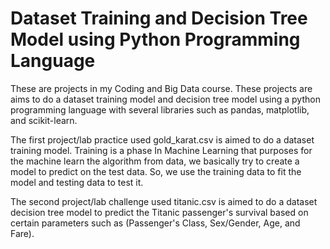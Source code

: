 # Dataset Training and Decision Tree Model using Python Programming Language
These are projects in my Coding and Big Data course. These projects are aims to do a dataset training model and decision tree model using a python programming language with several libraries such as pandas, matplotlib, and scikit-learn. 

The first project/lab practice used gold_karat.csv is aimed to do a dataset training model. Training is a phase In Machine Learning that purposes for the machine learn the algorithm from data, we basically try to create a model to predict on the test data. So, we use the training data to fit the model and testing data to test it. 

The second project/lab challenge used titanic.csv is aimed to do a dataset decision tree model to predict the Titanic passenger's survival based on certain parameters such as (Passenger's Class, Sex/Gender, Age, and Fare).
